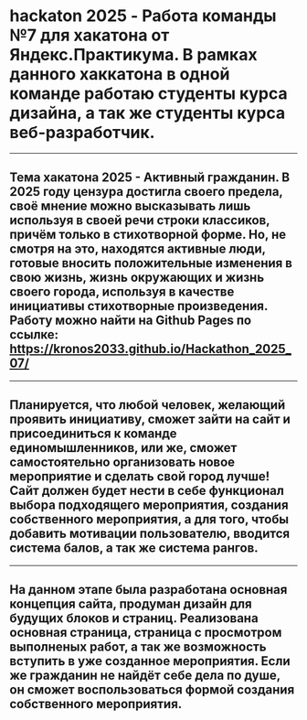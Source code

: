 # hackaton 2025 - Работа команды №7 для хакатона от Яндекс.Практикума. В рамках данного хаккатона в одной команде работаю студенты курса дизайна, а так же студенты курса веб-разработчик.
------
## Тема хакатона 2025 - Активный гражданин. В 2025 году цензура достигла своего предела, своё мнение можно высказывать лишь используя в своей речи строки классиков, причём только в стихотворной форме. Но, не смотря на это, находятся активные люди, готовые вносить положительные изменения в свою жизнь, жизнь окружающих и жизнь своего города, используя в качестве инициативы стихотворные произведения. Работу можно найти на Github Pages по ссылке: https://kronos2033.github.io/Hackathon_2025_07/
------
## Планируется, что любой человек, желающий проявить инициативу, сможет зайти на сайт и присоединиться к команде единомышленников, или же, сможет самостоятельно организовать новое мероприятие и сделать свой город лучше! Сайт должен будет нести в себе функционал выбора подходящего мероприятия, создания собственного мероприятия, а для того, чтобы добавить мотивации пользователю, вводится система балов, а так же система рангов.
------
## На данном этапе была разработана основная концепция сайта, продуман дизайн для будущих блоков и страниц. Реализована основная страница, страница с просмотром выполненых работ, а так же возможность вступить в уже созданное мероприятия. Если же гражданин не найдёт себе дела по душе, он сможет воспользоваться формой создания собственного мероприятия.
